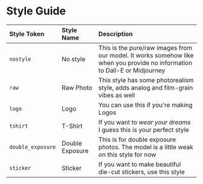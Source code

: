 # Style Guide

| Style Token | Style Name | Description |
|:--------|:--------|:---------------------------|
| `nostyle`| No style | This is the pure/raw images from our model. It works somehow like when you provide no information to Dall-E or Midjourney |
| `raw`    | Raw Photo | This style has some photorealism style, adds analog and film-grain vibes as well |
| `logo`   | Logo      | You can use this if you're making Logos |
| `tshirt` | T-Shirt   | If you want to _wear your dreams_ I guess this is your perfect style |
| `double_exposure` | Double Exposure | This is for double exposure photos. The model is a little weak on this style for now |
| `sticker` | Sticker | If you want to make beautiful die-cut stickers, use this style |
